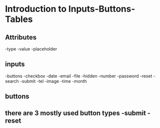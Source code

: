 # Introduction to Inputs-Buttons-Tables

## Attributes
-type
-value
-placeholder

## inputs
-buttons
-checkbox
-date
-email
-file
-hidden
-number
-password
-reset
-search
-submit
-tel
-image
-time
-month


## buttons
there are 3 mostly used button types
-submit
-reset
-




